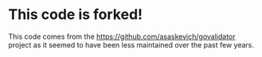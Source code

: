 # This code is forked!

This code comes from the https://github.com/asaskevich/govalidator project as it seemed to have been less maintained
over the past few years.



